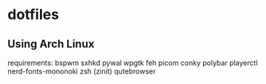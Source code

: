 # dotfiles

## Using Arch Linux

requirements:
bspwm
sxhkd
pywal
wpgtk
feh
picom
conky
polybar
playerctl
nerd-fonts-mononoki
zsh (zinit)
qutebrowser
